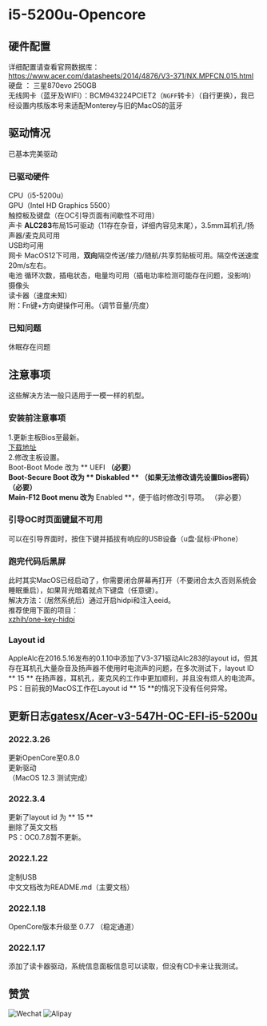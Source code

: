 # i5-5200u-Opencore
##  硬件配置
详细配置请查看官网数据库：https://www.acer.com/datasheets/2014/4876/V3-371/NX.MPFCN.015.html   
硬盘 ： 三星870evo 250GB    
无线网卡（蓝牙及WIFI）：BCM943224PCIET2（`NGFF`转卡）（自行更换），我已经设置内核版本号来适配Monterey与旧的MacOS的蓝牙   
## 驱动情况
已基本完美驱动
### 已驱动硬件
CPU（i5-5200u）   
GPU（Intel HD Graphics 5500）   
触控板及键盘（在OC引导页面有间歇性不可用）   
声卡 **ALC283**布局15可驱动（11存在杂音，详细内容见末尾），3.5mm耳机孔/扬声器/麦克风可用   
USB均可用   
网卡 MacOS12下可用，**双向**隔空传送/接力/随航/共享剪贴板可用。隔空传送速度20m/s左右。     
电池 循环次数，插电状态，电量均可用（插电功率检测可能存在问题，没影响）     
摄像头   
读卡器（速度未知）  
附：Fn键+方向键操作可用。（调节音量/亮度）
### 已知问题
休眠存在问题

## 注意事项
这些解决方法一般只适用于一模一样的机型。
### 安装前注意事项
1.更新主板Bios至最新。  
[下载地址](https://www.acer.com.cn/support.html?type=1)  
2.修改主板设置。  
Boot-Boot Mode 改为 ** UEFI **（必要）  
Boot-Secure Boot 改为 ** Diskabled ** （如果无法修改请先设置Bios密码） （必要）  
Main-F12 Boot menu 改为** Enabled **，便于临时修改引导项。 （非必要）  
### 引导OC时页面键鼠不可用
可以在引导界面时，按住下键并插拔有响应的USB设备（u盘·鼠标·iPhone）
### 跑完代码后黑屏
此时其实MacOS已经启动了，你需要闭合屏幕再打开（不要闭合太久否则系统会睡眠重启），如果背光暗着就点下键盘（任意键）。  
解决方法：（居然系统后）通过开启hidpi和注入eeid。  
推荐使用下面的项目：  
[xzhih/one-key-hidpi](https://github.com/xzhih/one-key-hidpi)
### Layout id
AppleAlc在2016.5.16发布的0.1.10中添加了V3-371驱动Alc283的layout id，但其存在耳机孔大量杂音及扬声器不使用时电流声的问题，在多次测试下，layout ID ** 15 ** 在扬声器，耳机孔，麦克风的工作中更加顺利，并且没有烦人的电流声。
PS：目前我的MacOS工作在Layout id ** 15 **的情况下没有任何异常。  
## 更新日志[gatesx/Acer-v3-547H-OC-EFI-i5-5200u](部分版本继承至https://github.com/gatesx/Acer-v3-371-547H-OC-EFI-i5-5200u)  
### 2022.3.26  
更新OpenCore至0.8.0  
更新驱动  
（MacOS 12.3 测试完成）  
### 2022.3.4  
更新了layout id 为 ** 15 **  
删除了英文文档  
PS：OC0.7.8暂不更新。  
### 2022.1.22  
定制USB  
中文文档改为README.md（主要文档）  
### 2022.1.18  
OpenCore版本升级至 0.7.7 （稳定通道）  
### 2022.1.17  
添加了读卡器驱动，系统信息面板信息可以读取，但没有CD卡来让我测试。  

## 赞赏  

![Wechat](https://user-images.githubusercontent.com/84220224/149635235-3f295841-d2cf-4579-b2a7-00b5345ff77e.jpg)
![Alipay](https://user-images.githubusercontent.com/84220224/149635237-1d548a3f-12c8-4c4b-81a8-08b455b9801f.jpg)

